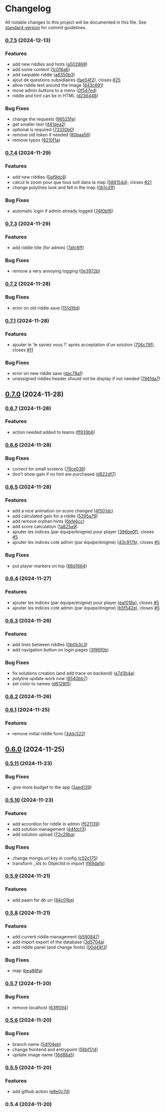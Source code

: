 # Changelog

All notable changes to this project will be documented in this file. See [standard-version](https://github.com/conventional-changelog/standard-version) for commit guidelines.

### [0.7.5](https://github.com/bibulle/chasse-au-tresor/compare/v0.7.4...v0.7.5) (2024-12-13)


### Features

* add new riddles and hints ([a502868](https://github.com/bibulle/chasse-au-tresor/commit/a502868fac5bbe1a0d302d6d9c3875f23c82236d))
* add some content ([1c016a6](https://github.com/bibulle/chasse-au-tresor/commit/1c016a60804c2074347e0469eab65a842e20910d))
* add swipable riddle ([a8350b3](https://github.com/bibulle/chasse-au-tresor/commit/a8350b38fab631dd645e59217d6f8898e425b33d))
* ajout de questions subsidiaires ([fae54f2](https://github.com/bibulle/chasse-au-tresor/commit/fae54f27f994d0605e13248ad52437dd33ca6690)), closes [#25](https://github.com/bibulle/chasse-au-tresor/issues/25)
* allow riddle text around the image ([843c691](https://github.com/bibulle/chasse-au-tresor/commit/843c69142c37e791c0b67f0b06ecd85b1936e3c9))
* move admin buttons to a menu ([0f547ed](https://github.com/bibulle/chasse-au-tresor/commit/0f547ed31d107a2f317ebf0cdb38df5c8c676209))
* riddle and hint can be in HTML ([d236448](https://github.com/bibulle/chasse-au-tresor/commit/d23644883fb36523bfdcc597ea999d2a59afa846))


### Bug Fixes

* change the requests ([96525fe](https://github.com/bibulle/chasse-au-tresor/commit/96525fe1622adef8d99f35c611bebbd7c879dfca))
* get smaller text ([441dea2](https://github.com/bibulle/chasse-au-tresor/commit/441dea2b72cd5eb6c1bf5ad6428c0d206d0159ff))
* optional is required ([73330b0](https://github.com/bibulle/chasse-au-tresor/commit/73330b033da6a383f7e6528b9394b7052649be1f))
* remove old token if needed ([80baa56](https://github.com/bibulle/chasse-au-tresor/commit/80baa56b1082aa85294037eab0ae843190f6fd8c))
* remove typos ([8210f1a](https://github.com/bibulle/chasse-au-tresor/commit/8210f1a71892dbab09e28c62408cebc63d2a0492))

### [0.7.4](https://github.com/bibulle/chasse-au-tresor/compare/v0.7.3...v0.7.4) (2024-11-29)


### Features

* add new riddles ([0af9dc8](https://github.com/bibulle/chasse-au-tresor/commit/0af9dc8154b832e973983ae60833fd8c892ce0ba))
* calcul le zoom pour que tous soit dans la map ([588154d](https://github.com/bibulle/chasse-au-tresor/commit/588154db94cf102dc7131ca622d193920b34c224)), closes [#21](https://github.com/bibulle/chasse-au-tresor/issues/21)
* change polylines look and fell in the map ([0b1cd1f](https://github.com/bibulle/chasse-au-tresor/commit/0b1cd1fafc39e3002a08334de68cb60eab5f3d16))


### Bug Fixes

* automatic login if admin already logged ([74f0bf6](https://github.com/bibulle/chasse-au-tresor/commit/74f0bf67d2bf7f26a48c68d739c2e49a0925c567))

### [0.7.3](https://github.com/bibulle/chasse-au-tresor/compare/v0.7.2...v0.7.3) (2024-11-29)


### Features

* add riddle title (for admin) ([7afc6ff](https://github.com/bibulle/chasse-au-tresor/commit/7afc6ff166a7316f65cebcc10bd640ebc17a5665))


### Bug Fixes

* remove a very annoying logging ([0e3972b](https://github.com/bibulle/chasse-au-tresor/commit/0e3972b49d40c014d044347f792c2b88c578fe22))

### [0.7.2](https://github.com/bibulle/chasse-au-tresor/compare/v0.7.1...v0.7.2) (2024-11-28)


### Bug Fixes

* error on old riddle save ([151d18d](https://github.com/bibulle/chasse-au-tresor/commit/151d18dbf2ad81b32371abb001e34e140d0613de))

### [0.7.1](https://github.com/bibulle/chasse-au-tresor/compare/v0.6.7...v0.7.1) (2024-11-28)


### Features

* ajouter le 'le saviez vous ?' après acceptation d'un solution ([706c78f](https://github.com/bibulle/chasse-au-tresor/commit/706c78fd77c84421b217d20ed648dee0cdcb9639)), closes [#11](https://github.com/bibulle/chasse-au-tresor/issues/11)


### Bug Fixes

* error on new riddle save ([dac78a1](https://github.com/bibulle/chasse-au-tresor/commit/dac78a14fb17689a458b814e6bcc9d6fc26655f3))
* unassigned riddles header should not be display if not needed ([786fda7](https://github.com/bibulle/chasse-au-tresor/commit/786fda75da3db5116469d88750d55ca2bf2ea163))

## [0.7.0](https://github.com/bibulle/chasse-au-tresor/compare/v0.6.7...v0.7.0) (2024-11-28)

### [0.6.7](https://github.com/bibulle/chasse-au-tresor/compare/v0.6.6...v0.6.7) (2024-11-28)


### Features

* action needed added to teams ([ff939b6](https://github.com/bibulle/chasse-au-tresor/commit/ff939b66be979deb1028d41c524661b28824bb05))

### [0.6.6](https://github.com/bibulle/chasse-au-tresor/compare/v0.6.5...v0.6.6) (2024-11-28)


### Bug Fixes

* correct for small screens ([79ce036](https://github.com/bibulle/chasse-au-tresor/commit/79ce036430fc83f7f90f9659a7830004eeb220d1))
* don't show gain if no hint are purchased ([d822df7](https://github.com/bibulle/chasse-au-tresor/commit/d822df76dbd917240c20d0ab4980a438d95d63f1))

### [0.6.5](https://github.com/bibulle/chasse-au-tresor/compare/v0.6.3...v0.6.5) (2024-11-28)


### Features

* add a nice animation on score changed ([4f501dc](https://github.com/bibulle/chasse-au-tresor/commit/4f501dca9144bf044297832c70a273aebdfad27e))
* add calculated gain for a riddle ([5395a79](https://github.com/bibulle/chasse-au-tresor/commit/5395a79ae2128a1e966c685042963a27df9b0f9d))
* add remove orphan hints ([6bfe6cc](https://github.com/bibulle/chasse-au-tresor/commit/6bfe6cc54370f3ff6280f6711c15776de373b0d2))
* add score calculation ([1a825a9](https://github.com/bibulle/chasse-au-tresor/commit/1a825a932adeb704219e94adae70d1f650821fdb))
* ajouter les indices (par équipe/énigme)  pour player ([396be0f](https://github.com/bibulle/chasse-au-tresor/commit/396be0fd5620d56d0ec6c920e4dfe31767e5d515)), closes [#5](https://github.com/bibulle/chasse-au-tresor/issues/5)
* ajouter les indices coté admin (par équipe/énigme) ([43c917b](https://github.com/bibulle/chasse-au-tresor/commit/43c917bf5375cba3558e17d5cc03401524530600)), closes [#5](https://github.com/bibulle/chasse-au-tresor/issues/5)


### Bug Fixes

* put player markers on top ([88d1684](https://github.com/bibulle/chasse-au-tresor/commit/88d168416d98e5a0104f8080a7a2edc9735fc5c7))

### [0.6.4](https://github.com/bibulle/chasse-au-tresor/compare/v0.6.3...v0.6.4) (2024-11-27)


### Features

* ajouter les indices (par équipe/énigme)  pour player ([eaf018a](https://github.com/bibulle/chasse-au-tresor/commit/eaf018a1601484b8bda3f2923a948cfffc0e1f3f)), closes [#5](https://github.com/bibulle/chasse-au-tresor/issues/5)
* ajouter les indices coté admin (par équipe/énigme) ([b5f542e](https://github.com/bibulle/chasse-au-tresor/commit/b5f542e1c0630eade069ad56f876a5789f30b210)), closes [#5](https://github.com/bibulle/chasse-au-tresor/issues/5)

### [0.6.3](https://github.com/bibulle/chasse-au-tresor/compare/v0.6.2...v0.6.3) (2024-11-26)


### Features

* add lines between riddles ([0b0b3c3](https://github.com/bibulle/chasse-au-tresor/commit/0b0b3c36854899ff9b67f75e0762d78301d89d87))
* add navigation button on login pages ([3f96f0b](https://github.com/bibulle/chasse-au-tresor/commit/3f96f0b5a7feaf52a475e40f0f2f8aa4673d30a4))


### Bug Fixes

* fix solutions creation (and add trace on backend) ([a7d3b4a](https://github.com/bibulle/chasse-au-tresor/commit/a7d3b4a5b9467de3fe16445fd9bc9651c6c5e628))
* polyline update work now ([8540bb7](https://github.com/bibulle/chasse-au-tresor/commit/8540bb7ceb10f6d899bede071083c694e1d79c9d))
* set color to names ([d6128f5](https://github.com/bibulle/chasse-au-tresor/commit/d6128f50cc21ba898499ff35dd83785218e5085f))

### [0.6.2](https://github.com/bibulle/chasse-au-tresor/compare/v0.6.1...v0.6.2) (2024-11-26)

### [0.6.1](https://github.com/bibulle/chasse-au-tresor/compare/v0.6.0...v0.6.1) (2024-11-25)


### Features

* remove initial riddle form ([3ddc522](https://github.com/bibulle/chasse-au-tresor/commit/3ddc522f6ea11869caf10aca84be9b2504d80bd5))

## [0.6.0](https://github.com/bibulle/chasse-au-tresor/compare/v0.5.11...v0.6.0) (2024-11-25)

### [0.5.11](https://github.com/bibulle/chasse-au-tresor/compare/v0.5.10...v0.5.11) (2024-11-23)


### Bug Fixes

* give more budget to the app ([3aed139](https://github.com/bibulle/chasse-au-tresor/commit/3aed139295b0cf7b2256a37263703693661e7913))

### [0.5.10](https://github.com/bibulle/chasse-au-tresor/compare/v0.5.9...v0.5.10) (2024-11-23)


### Features

* add accordion for riddle in admin ([f521139](https://github.com/bibulle/chasse-au-tresor/commit/f521139134cb0fae85dcfbe284aa53eb64228608))
* add solution management ([44fdcf3](https://github.com/bibulle/chasse-au-tresor/commit/44fdcf3016e04ef3f099ba74f3a462192b217eb6))
* add solution upload ([72c29ba](https://github.com/bibulle/chasse-au-tresor/commit/72c29bafe0cef27f365b903e15bb6d049d8614d9))


### Bug Fixes

* change mongo url key in config ([c52c175](https://github.com/bibulle/chasse-au-tresor/commit/c52c175bfb6288ecb22bf7f81823d5fe5752c9d5))
* transform _ids to ObjectId in import ([f69dafb](https://github.com/bibulle/chasse-au-tresor/commit/f69dafb43da56f8b6723db67f89fc0cf211863a0))

### [0.5.9](https://github.com/bibulle/chasse-au-tresor/compare/v0.5.8...v0.5.9) (2024-11-21)


### Features

* add paam for db uri ([84c01be](https://github.com/bibulle/chasse-au-tresor/commit/84c01be1f9f2ebd14d9150a8922d8e4ba0083d14))

### [0.5.8](https://github.com/bibulle/chasse-au-tresor/compare/v0.5.7...v0.5.8) (2024-11-21)


### Features

* add current riddle management ([b590847](https://github.com/bibulle/chasse-au-tresor/commit/b590847eb83f4216acd86a188b5dc84b926b8458))
* add import export of the database ([3d5704a](https://github.com/bibulle/chasse-au-tresor/commit/3d5704a7e241282c9cdfc909f3834377ba4dd109))
* add riddle panel (and change fonts) ([00d49f3](https://github.com/bibulle/chasse-au-tresor/commit/00d49f33f059d88ced5482370314617add70c7dc))


### Bug Fixes

* map ([bea86fa](https://github.com/bibulle/chasse-au-tresor/commit/bea86fac4f1233194aadd49d7e863004c01344e2))

### [0.5.7](https://github.com/bibulle/chasse-au-tresor/compare/v0.5.6...v0.5.7) (2024-11-20)


### Bug Fixes

* remove localhost ([63ff094](https://github.com/bibulle/chasse-au-tresor/commit/63ff0940684df078420bb81ebbac3d7720419a44))

### [0.5.6](https://github.com/bibulle/chasse-au-tresor/compare/v0.5.5...v0.5.6) (2024-11-20)


### Bug Fixes

* branch name ([54f04eb](https://github.com/bibulle/chasse-au-tresor/commit/54f04eb9bc27feddb0e640866948a17c92c66951))
* change frontend and entrypoint ([56bf514](https://github.com/bibulle/chasse-au-tresor/commit/56bf514fd4abf812115a952799fd95b7de6e1365))
* update image name ([16d88a5](https://github.com/bibulle/chasse-au-tresor/commit/16d88a585b1b6de995ca5d4abed96bad862363dd))

### [0.5.5](https://github.com/bibulle/chasse-au-tresor/compare/v0.5.4...v0.5.5) (2024-11-20)


### Features

* add github action ([e8e0c7d](https://github.com/bibulle/chasse-au-tresor/commit/e8e0c7d9d1667454528bf2997d73921f702b58a7))

### 0.5.4 (2024-11-20)
